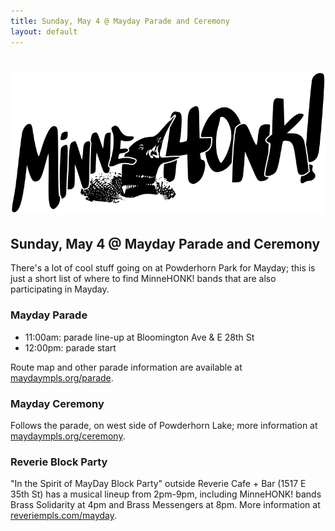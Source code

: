 ```yaml
---
title: Sunday, May 4 @ Mayday Parade and Ceremony
layout: default
---
```


# ![MinneHONK Banner](minnehonk.png)<span style="display:none">MinneHONK</span>

## Sunday, May 4 @ Mayday Parade and Ceremony

There's a lot of cool stuff going on at Powderhorn Park for Mayday; this is just a short list of where to find MinneHONK! bands that are also participating in Mayday.

### Mayday Parade
* 11:00am: parade line-up at Bloomington Ave & E 28th St
* 12:00pm: parade start

Route map and other parade information are available at [maydaympls.org/parade](https://maydaympls.org/parade).

### Mayday Ceremony

Follows the parade, on west side of Powderhorn Lake; more information at [maydaympls.org/ceremony](https://www.maydaympls.org/ceremony).

### Reverie Block Party

"In the Spirit of MayDay Block Party" outside Reverie Cafe + Bar (1517 E 35th St) has a musical lineup from 2pm-9pm, including MinneHONK! bands Brass Solidarity at 4pm and Brass Messengers at 8pm. More information at [reveriempls.com/mayday](https://www.reveriempls.com/mayday).
